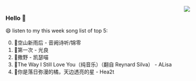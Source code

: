 <img align="right"  src="https://github-readme-stats.vercel.app/api/top-langs/?username=sohyunQVQ" />

### Hello 👋

😄 listen to my this week song list of top 5:

0. 🌈空山新雨后 - 音阙诗听/锦零
1. 🌈第一次 - 光良
2. 🌈撒野 - 凯瑟喵
3. 🌈The Way I Still Love You（纯音乐）（翻自 Reynard Silva） - ALisa
4. 🌈你是落日弥漫的橘，天边透亮的星 - Hea2t


